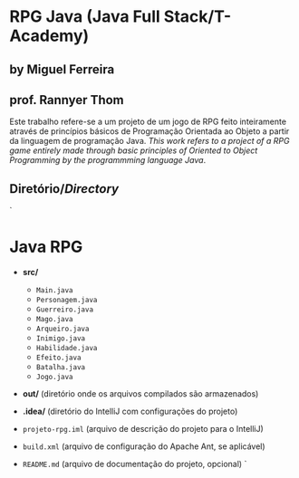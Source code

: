 # RPG Java (Java Full Stack/T-Academy)
## by Miguel Ferreira
## prof. Rannyer Thom

Este trabalho refere-se a um projeto de um jogo de RPG feito inteiramente através de princípios básicos de Programação Orientada ao Objeto a partir da linguagem de programação Java.
*This work refers to a project of a RPG game entirely made through basic principles of Oriented to Object Programming by the programmming language Java*.

## Diretório/*Directory*
`
# Java RPG 

- **src/**
  - `Main.java`
  - `Personagem.java`
  - `Guerreiro.java`
  - `Mago.java`
  - `Arqueiro.java`
  - `Inimigo.java`
  - `Habilidade.java`
  - `Efeito.java`
  - `Batalha.java`
  - `Jogo.java`

- **out/** (diretório onde os arquivos compilados são armazenados)

- **.idea/** (diretório do IntelliJ com configurações do projeto)

- `projeto-rpg.iml` (arquivo de descrição do projeto para o IntelliJ)

- `build.xml` (arquivo de configuração do Apache Ant, se aplicável)

- `README.md` (arquivo de documentação do projeto, opcional)
`
  
